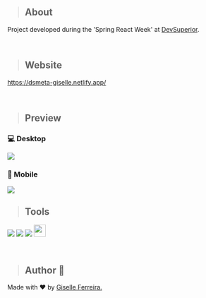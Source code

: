 >## About
Project developed during the 'Spring React Week' at [DevSuperior](https://github.com/devsuperior). 

<br/>

>## Website

https://dsmeta-giselle.netlify.app/

<br/>

>## Preview

### 💻 Desktop
<img src="https://i.postimg.cc/dQbKmSdN/dsmeta-desktop.gif" />

### 📱 Mobile
<img src="https://i.postimg.cc/Ls8d8dK5/dsmeta-mobile.gif" />

<br/>

>## Tools

<p align="left">
<img src="https://img.shields.io/badge/react-%2320232a.svg?style=for-the-badge&logo=react&logoColor=%2361DAFB" />
<img src="https://img.shields.io/badge/spring-%236DB33F.svg?style=for-the-badge&logo=spring&logoColor=white" />
<img src="https://img.shields.io/badge/java-%23ED8B00.svg?style=for-the-badge&logo=java&logoColor=white" />
<img src="https://img.shields.io/badge/-H2%20DATABASE-blue" height="27"/>
  
</p>

<br/>

>## Author 👋

Made with ❤️ by <a href="https://www.linkedin.com/in/giselleferreiras/" >Giselle Ferreira.</a>

